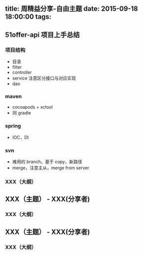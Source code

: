 title: 周精益分享-自由主题
date: 2015-09-18  18:00:00
tags:
---

## 51offer-api 项目上手总结

### 项目结构

- 目录
- filter
- controller
- service 注意区分接口与对应实现
- dao

### maven

- cocoapods + xctool
- 同 gradle

### spring

- IOC，DI

### svn

- 难用的 branch，基于 copy，新路径
- merge，注意主从，merge from server

 ### XXX（大纲）
## XXX（主题） - XXX(分享者)
 ### XXX（大纲）
## XXX（主题） - XXX(分享者)
 ### XXX（大纲）




